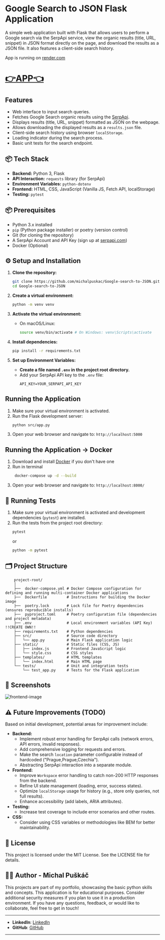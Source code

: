 # Google Search to JSON Flask Application

A simple web application built with Flask that allows users to perform a Google search via the SerpApi service, view the organic results (title, URL, snippet) in JSON format directly on the page, and download the results as a JSON file. It also features a client-side search history.

App is running on [render.com](https://render.com/) 
# [👉APP👈](https://tojson-fydx.onrender.com/)

##  Features

* Web interface to input search queries.
* Fetches Google Search organic results using the [SerpApi](https://serpapi.com/).
* Displays results (title, URL, snippet) formatted as JSON on the webpage.
* Allows downloading the displayed results as a `results.json` file.
* Client-side search history using browser `localStorage`.
* Loading indicator during the search process.
* Basic unit tests for the search endpoint.

## 📦 Tech Stack

* **Backend:** Python 3, Flask
* **API Interaction:** `requests` library (for SerpApi)
* **Environment Variables:** `python-dotenv`
* **Frontend:** HTML, CSS, JavaScript (Vanilla JS, Fetch API, localStorage)
* **Testing:** `pytest`

## 📦 Prerequisites

* Python 3.x installed
* `pip` (Python package installer) or poetry (version control)
* Git (for cloning the repository)
* A SerpApi Account and API Key (sign up at [serpapi.com](https://serpapi.com/))
* Docker (Optional)

## ⚙️ Setup and Installation

1.  **Clone the repository:**
    ```bash
    git clone https://github.com/michalpuskac/Google-search-to-JSON.git
    cd Google-search-to-JSON
    ```

2.  **Create a virtual environment:**
    ```bash
    python -m venv venv
    ```

3.  **Activate the virtual environment:**
    * On macOS/Linux:
        ```bash
        source venv/bin/activate # On Windows: venv\Scripts\activate
        ```

4.  **Install dependencies:**
    ```bash
    pip install -r requirements.txt
    ```

5.  **Set up Environment Variables:**
    * **Create a file named `.env` in the project root directory.**
    * Add your SerpApi API key to the `.env` file:
        ```env
        API_KEY=YOUR_SERPAPI_API_KEY
        ```

## Running the Application

1.  Make sure your virtual environment is activated.
2.  Run the Flask development server:
    ```bash
    python src/app.py
    ```
3.  Open your web browser and navigate to: `http://localhost:5000`

## Running the Application -> Docker
1. Download and install [Docker](https://render.com/) if you don't have one
2. Run in terminal
   ```bash
    docker-compose up -d --build
   ```
3. Open your web browser and navigate to: `http://localhost:8000/`

## 🧪 Running Tests

1.  Make sure your virtual environment is activated and development dependencies (`pytest`) are installed.
2.  Run the tests from the project root directory:
    ```bash
    pytest
    ```
    or
    ```bash
    python -m pytest
    ```

## 🗂 Project Structure

```
    project-root/
	│
    ├──  docker-compose.yml # Docker Compose configuration for defining and running multi-container Docker applications
    ├──  Dockerfile         # Instructions for building the Docker image
    ├──  poetry.lock        # Lock file for Poetry dependencies (ensures reproducible installs)
    ├──  pyproject.toml     # Poetry configuration file (dependencies and project metadata)
    ├── .env                # Local environment variables (API Key) !!CREATE OWN!!
    ├── requirements.txt    # Python dependencies
    ├── src/                # Source code directory
    │   └── app.py          # Main Flask application logic
    ├── static/             # Static files (CSS, JS)
    │   ├── index.js        # Frontend JavaScript logic
    │   └── style.css       # CSS styles
    ├── templates/          # HTML templates
    │   └── index.html      # Main HTML page
    └── tests/              # Unit and integration tests
        └── test_app.py     # Tests for the Flask application
```

## 📸 Screenshots
![frontend-image](https://github.com/michalpuskac/Google-search-to-JSON/blob/main/frontend.jpeg)

## ⚠️ Future Improvements (TODO)

Based on initial development, potential areas for improvement include:

* **Backend:**
    * Implement robust error handling for SerpApi calls (network errors, API errors, invalid responses).
    * Add comprehensive logging for requests and errors.
    * Make the search `location` parameter configurable instead of hardcoded ("Prague,Prague,Czechia").
    * Abstracting SerpApi interaction into a separate module.
* **Frontend:**
    * Improve `Workspace` error handling to catch non-200 HTTP responses from the backend.
    * Refine UI state management (loading, error, success states).
    * Optimize `localStorage` usage for history (e.g., store only queries, not full results).
    * Enhance accessibility (add labels, ARIA attributes).
* **Testing:**
    * Increase test coverage to include error scenarios and other routes.
* **CSS:**
    * Consider using CSS variables or methodologies like BEM for better maintainability.

## 📄 License

This project is licensed under the MIT License. See the LICENSE file for details.

## 👨‍💻 Author - Michal Puškáč

This projects are part of my portfolio, showcasing the basic python skills and concepts. This application is for educational purposes.
Consider additional security measures if you plan to use it in a production environment.
If you have any questions, feedback, or would like to collaborate, feel free to get in touch!

---
- **LinkedIn**: [LinkedIn](https://www.linkedin.com/in/michal-pu%C5%A1k%C3%A1%C4%8D-94b925179/)
- **GitHub**: [GitHub](https://github.com/michalpuskac)

---
